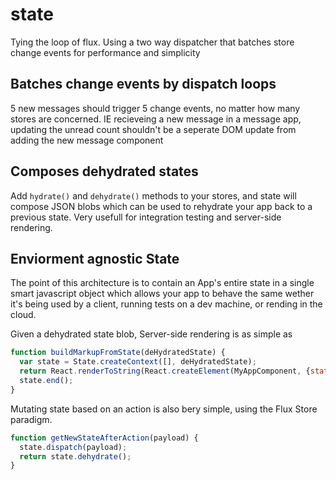 # state
Tying the loop of flux. Using a two way dispatcher that batches store change events for performance and simplicity


## Batches change events by dispatch loops ##

5 new messages should trigger 5 change events, no matter how many stores
are concerned. IE recieveing a new message in a message app, updating the unread count shouldn't be
a seperate DOM update from adding the new message component

## Composes dehydrated states ##

Add `hydrate()` and `dehydrate()` methods to your stores, and state will compose JSON blobs which can be used to rehydrate your app back to a previous state. Very usefull for integration testing and server-side rendering.

## Enviorment agnostic State ##
The point of this architecture is to contain an App's entire state in a single smart javascript object which allows your app to behave the same wether it's being used by a client, running tests on a dev machine, or rending in the cloud.

Given a dehydrated state blob, Server-side rendering is as simple as
```js
function buildMarkupFromState(deHydratedState) {
  var state = State.createContext([], deHydratedState);
  return React.renderToString(React.createElement(MyAppComponent, {state: state}));
  state.end();
}
```

Mutating state based on an action is also bery simple, using the Flux Store paradigm.

```js
function getNewStateAfterAction(payload) {
  state.dispatch(payload);
  return state.dehydrate();
}
```

